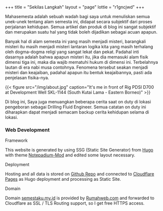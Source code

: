 +++
title = "Sekilas Langkah"
layout = "page"
lottie = "r1gncjwd"
+++

Mahasemesta adalah sebuah wadah bagi saya untuk menuliskan semua unek-unek tentang alam semesta ini, didapat secara subjektif dari proses perjalanan kehidupan. Semua artikel dan produk di blog ini sangat subjektif dan merupakan suatu hal yang tidak boleh dijadikan sebagai acuan apapun.

Banyak hal di alam semesta ini yang masih menjadi misteri, barangkali misteri itu masih menjadi misteri lantaran logika kita yang masih terhalang oleh dogma-dogma religi yang sangat lekat dan pekat. Padahal inti dasarnya adalah bahwa apapun misteri itu, jika dia memasuki alam fisik dimensi tiga ini, maka dia wajib mematuhi hukum di dimensi ini. Terbelahnya lautan di era nabi musa contohnya. Fenomena tersebut seakan menjadi misteri dan keajaiban, padahal apapun itu bentuk keajaibannya, pasti ada penjelasan fisika-nya.

{{< figure src="/img/about.jpg" caption="It's me in front of Rig PDSI D700 at Development Well SKL-1144 (South Kutai Lama - Eastern Borneo)" >}}

Di blog ini, Saya juga menuangkan beberapa cerita saat on duty di lokasi pengeboran sebagai Drilling Fluid Engineer. Semua catatan on duty ini diharapkan dapat menjadi semacam backup cerita kehidupan selama di lokasi.

### Web Development

Framework

This website is generated by using SSG (Static Site Generator) from [Hugo](https://gohugo.io/) with theme [Notepadium-Mod](https://github.com/qdzhang/hugo-notepadium-mod) and edited some layout necessary.

Deployment

Hosting and all data is stored on [Github Repo](https://github.com/fikriazh/notepadian) and connected to [Cloudflare Pages](https://pages.cloudflare.com/) as Hugo deployment and processing as Static Site.

Domain

Domain [semestaku.my.id](https://semestaku.my.id) is provided by [Rumahweb.com](https://www.rumahweb.com/) and forwarded to Cloudflare as SSL / TLS Routing support, so I get free HTTPS access.